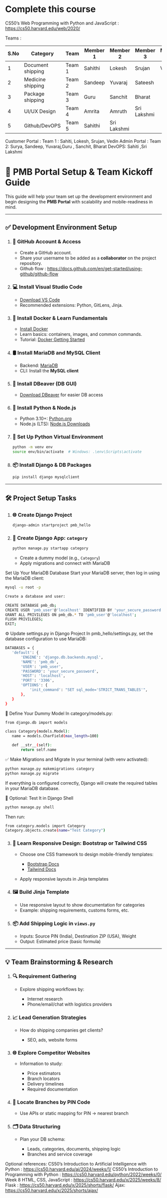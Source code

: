 
# Complete this course

CS50’s Web Programming with Python and JavaScript : https://cs50.harvard.edu/web/2020/



Teams : 
								
| S.No | Category       | Team     | Member 1     | Member 2  | Member 3     | Member 4     |
|------|----------------|----------|--------------|-----------|--------------|--------------|
| 1    | Document  shipping     | Team 1   | Sahithi       | Lokesh    | Srujan       | Vedin        |
| 2    | Medicine  shipping    | Team 2   | Sandeep      | Yuvaraj   | Sateesh      |              |
| 3    | Package  shipping      | Team 3   | Guru         | Sanchit   | Bharat       |              |
| 4    | UI/UX  Design        | Team 4   | Amrita       | Amruth    | Sri Lakshmi  |              |
| 5    | Github/DevOPS  | Team 5   | Sahithi       | Sri Lakshmi|             |              |


Customer Portal : Team 1 : Sahiti, Lokesh, Srujan, Vedin
Admin Portal : Team 2: Surya, Sandeep, Yuvaraj,Guru , Sanchit, Bharat
DevOPS: Sahiti ,Sri Lakshmi 



# 🚀 PMB Portal Setup & Team Kickoff Guide

This guide will help your team set up the development environment and begin designing the **PMB Portal** with scalability and mobile-readiness in mind.

---

## ✅ Development Environment Setup

1. ### 🔗 GitHub Account & Access

   * Create a GitHub account.
   * Share your username to be added as a **collaborator** on the project repository.
   * Github flow : https://docs.github.com/en/get-started/using-github/github-flow

2. ### 💻 Install Visual Studio Code

   * [Download VS Code](https://code.visualstudio.com/)
   * Recommended extensions: Python, GitLens, Jinja.

3. ### 🐋 Install Docker & Learn Fundamentals

   * [Install Docker](https://www.docker.com/products/docker-desktop/)
   * Learn basics: containers, images, and common commands.
   * Tutorial: [Docker Getting Started](https://docs.docker.com/get-started/)

4. ### 🛢️ Install MariaDB and MySQL Client

   * Backend: [MariaDB](https://mariadb.org/download/)
   * CLI: Install the **MySQL client**

5. ### 🐬 Install DBeaver (DB GUI)

   * [Download DBeaver](https://dbeaver.io/) for easier DB access

6. ### 🐍 Install Python & Node.js

   * Python 3.10+: [Python.org](https://www.python.org/)
   * Node.js (LTS): [Node.js Downloads](https://nodejs.org/)

7. ### 🧪 Set Up Python Virtual Environment

   ```bash
   python -m venv env
   source env/bin/activate  # Windows: .\env\Scripts\activate
   ```

8. ### 📦 Install Django & DB Packages

   ```bash
   pip install django mysqlclient
   ```

---

## 🛠️ Project Setup Tasks

1. ### 🌐 Create Django Project

   ```bash
   django-admin startproject pmb_hello
   ```

2. ### 🧩 Create Django App: `category`

   ```bash
   python manage.py startapp category
   ```

   * Create a dummy model (e.g., `Category`)
   * Apply migrations and connect with MariaDB
    
Set Up Your MariaDB Database
Start your MariaDB server, then log in using the MariaDB client:
 ```bash
mysql -u root -p
```
 ```bash
Create a database and user:

CREATE DATABASE pmb_db;
CREATE USER 'pmb_user'@'localhost' IDENTIFIED BY 'your_secure_password';
GRANT ALL PRIVILEGES ON pmb_db.* TO 'pmb_user'@'localhost';
FLUSH PRIVILEGES;
EXIT;
```
⚙️  Update settings.py in Django Project
In pmb_hello/settings.py, set the database configuration to use MariaDB:
 ```bash
DATABASES = {
    'default': {
        'ENGINE': 'django.db.backends.mysql',
        'NAME': 'pmb_db',
        'USER': 'pmb_user',
        'PASSWORD': 'your_secure_password',
        'HOST': 'localhost',
        'PORT': '3306',
        'OPTIONS': {
            'init_command': "SET sql_mode='STRICT_TRANS_TABLES'",
        },
    }
}
```

🧩  Define Your Dummy Model
In category/models.py:
 ```bash
from django.db import models

class Category(models.Model):
    name = models.CharField(max_length=100)

    def __str__(self):
        return self.name
```
✅  Make Migrations and Migrate
In your terminal (with venv activated):
 ```bash
python manage.py makemigrations category
python manage.py migrate
```
If everything is configured correctly, Django will create the required tables in your MariaDB database.

🧪 Optional: Test It in Django Shell
 ```bash
python manage.py shell
```
Then run:
 ```bash
from category.models import Category
Category.objects.create(name="Test Category")
```
3. ### 🧠 Learn Responsive Design: Bootstrap or Tailwind CSS

   * Choose one CSS framework to design mobile-friendly templates:

     * [Bootstrap Docs](https://getbootstrap.com/)
     * [Tailwind Docs](https://tailwindcss.com/docs)
   * Apply responsive layouts in Jinja templates

4. ### 🖼️ Build Jinja Template

   * Use responsive layout to show documentation for categories
   * Example: shipping requirements, customs forms, etc.

5. ### 📦 Add Shipping Logic in `views.py`

   * Inputs: Source PIN (India), Destination ZIP (USA), Weight
   * Output: Estimated price (basic formula)

---

## 💡 Team Brainstorming & Research

1. ### 🔍 Requirement Gathering

   * Explore shipping workflows by:

     * Internet research
     * Phone/email/chat with logistics providers

2. ### 📈 Lead Generation Strategies

   * How do shipping companies get clients?

     * SEO, ads, website forms

3. ### 🌐 Explore Competitor Websites

   * Information to study:

     * Price estimators
     * Branch locators
     * Delivery timelines
     * Required documentation

4. ### 🏢 Locate Branches by PIN Code

   * Use APIs or static mapping for PIN → nearest branch

5. ### 🗂️ Data Structuring

   * Plan your DB schema:

     * Leads, categories, documents, shipping logic
     * Branches and service coverage


Optional references:
CS50’s Introduction to Artificial Intelligence with Python : https://cs50.harvard.edu/ai/2024/weeks/1/ 
CS50’s Introduction to Programming with Python : https://cs50.harvard.edu/python/2022/weeks/0/
Week 8 HTML, CSS, JavaScript : https://cs50.harvard.edu/x/2025/weeks/8/
Flask : https://cs50.harvard.edu/x/2025/shorts/flask/
Ajax: https://cs50.harvard.edu/x/2025/shorts/ajax/




